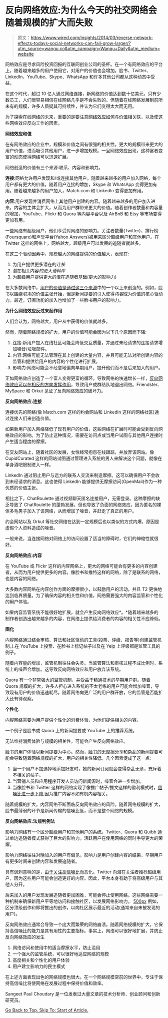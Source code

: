 # 反向网络效应:为什么今天的社交网络会随着规模的扩大而失败

> 原文：<https://www.wired.com/insights/2014/03/reverse-network-effects-todays-social-networks-can-fail-grow-larger/?utm_source=wanqu.co&utm_campaign=Wanqu+Daily&utm_medium=website>



网络效应是寻求风险投资回报的互联网创业公司的圣杯。在一个有网络效应的平台上，随着越来越多的用户使用它，对用户的价值也会增加。脸书、Twitter、LinkedIn、YouTube、Skype、WhatsApp 和许多其他公司都从这种动态中受益。

在这个时代，超过 10 亿人通过网络连接，新网络的价值达到数十亿美元，只有少数员工，人们很容易相信在线网络几乎是不会失败的。但随着在线网络发展到前所未有的规模，许多人质疑其可持续性，并认为它们变得太大而无用。

为了探索在线网络的未来，重要的是要注意[网络效应如何与价值](http://platformed.info/network-effects/)相关联，以及使这些网络效应反向工作的因素。

**网络效应和值**

在有网络效应的企业中，规模和价值之间有很强的相关性。更大的规模带来更大的用户价值，进而吸引其他用户，进一步增加规模。一旦网络效应出现，这种富者变富的动态使得网络可以迅速扩展。

网络创造的价值有三个来源:联系、内容和影响力。

**连接**:网络允许用户发现和/或连接其他用户。随着越来越多的用户加入网络，每个用户都有更大的价值。随着用户连接的增加，Skype 和 WhatsApp 变得更加有用。随着越来越多的用户加入，Match.com 和 LinkedIn 变得更加有用。

**内容**:用户发现并消费网络上其他用户创建的内容。随着越来越多的用户加入进来，内容的主体会扩大，从而为用户群带来更大的价值。随着创作者数量和内容量的增加，YouTube、Flickr 和 Quora 等内容平台以及 AirBnB 和 Etsy 等市场变得更加有用。

一些网络有超级用户，他们享受对网络的影响力。关注者数量(Twitter)、排行榜(Foursquare)和声誉平台(Yahoo Answers)被用来区分超级用户和其他用户。在 Twitter 这样的网络上，网络越大，超级用户可以发展的追随者就越多。

在这三个驱动因素中，规模越大的网络提供的价值越大，表现在:

1.  为用户提供更多潜在的*连接*
2.  潜在相关内容*的更大语料库*
3.  为超级用户提供更大的潜在追随者基础(更大的影响力)

在大多数网络中，[用户的价值是通过这三个来源](http://platformed.info/the-network-effect-playbook-social-products-win-with-utility-not-invites/)中的一个以上来创造的。例如，脸书以围绕*联系*的价值主张开始，但是新闻提要的引入使得*内容*成为价值的核心驱动力。最近，订阅功能的加入也增加了一些脸书用户的影响力。

**为什么网络效应反过来起作用**

人们会认为，网络越大，用户从中获得的价值就越多。

然而，随着网络规模的扩大，用户的价值可能会因为以下几个原因而下降:

1.  连接:新用户加入在线社区可能会降低交互质量，并通过未经请求的连接请求增加噪音/垃圾邮件。
2.  内容:网络可能无法管理在其上创建的大量内容，并且可能无法对所创建内容的监管和提供给用户的内容的个性化进行扩展。
3.  影响力:网络可能会不经意地偏向早期用户，提升他们而不是后来加入的用户。

正如网络效应创造了一个富人变得更富的循环，导致网络的快速增长一样，[反向网络效应可以在相反的方向发挥作用](http://platformed.info/scaling-challenges-online-platform/)，导致用户成群结队地退出网络。Friendster、MySpace 和 Orkut 见证了反向网络效应的破坏力。

**反向网络效应:连接**

连接优先的网络(像 Match.com 这样的约会网站和 LinkedIn 这样的网络社区)通过连接人们来创造价值。

如果新用户加入网络降低了现有用户的价值，这些网络在扩展时可能会受到反向网络效应的影响。为了防止这种情况，需要在访问点或当用户试图与其他用户连接时产生适当程度的摩擦。

在交友网站上，随着社区的发展，女性经常抱怨在线跟踪，并放弃该网站。像 CupidCurated 这样的网站试图通过管理进入系统的男人来解决这个问题，就像在单身酒吧限制进入一样。

LinkedIn 通过阻止用户与远方的联系人交流来制造摩擦。这可以确保用户不会收到未经请求的消息。这也使得 LinkedIn 能够提供无摩擦访问(OpenMail)作为一种优质的价值主张。

相比之下，ChatRoulette 通过视频聊天匿名连接用户，无需登录。这种摩擦的缺乏导致了 ChatRoulette 的蓬勃发展，但也导致了负面的网络效应，因为匿名的裸体多毛男子加入了该网络，从而增加了噪音，并赶走了真正的用户。

约会网站以及 Orkut 等社交网络在达到一定规模后也以类似的方式内爆，原因是虚假个人资料造成的噪音。

一般来说，当连接网络对网络上的访问设置了适当的障碍时，它们的伸缩性就很好。

**反向网络效应:内容**

在 YouTube 或 Flickr 这样的内容网络上，更大的网络可能会有更多的内容创建者，从而为用户提供更多的内容。像脸书和推特这样的网络，除了是联系的网络，也是内容的网络。

大多数内容网络在内容创作方面的摩擦很小，以鼓励用户的活动，并且 T2 更快地达到临界质量。为了确保内容的相关性和价值，网络需要强大的内容监管和个性化的用户体验。

如果内容监管系统不能很好地扩展，就会产生反向网络效应*。*随着越来越多的制作者创造出越来越多的内容，在网络上提供给消费者的内容的相关性不应降低。

**固化**

内容网络通过结合审核、算法和社区驱动的工具(投票、评级、报告等)创建监管机制。).在 YouTube 上投票、在脸书上标记帖子以及在 Yelp 上评级都是监管工具的例子。

随着内容量的增加，监管机制往往会失灵。当监管算法和审核过程不成比例时，系统上的噪声会增加。这导致反向网络效应和用户放弃该系统。

Quora 有一个非常强大的监管机制，并受益于精通技术的早期用户群。随着 Quora 规模的扩大，许多人担心进入系统的不太老练的用户可能会增加噪音，导致现有用户的价值迅速耗尽。随着网络向更广泛的用户群开放，它的监管是否能扩大还有待观察。

**个性化**

内容网络需要为用户提供个性化的消费体验，为他们提供相关的内容。

一个例子是脸书或 Quora 上的新闻提要或 YouTube 上的推荐系统。

无法维持消费体验与规模的相关性，可能会产生反向网络效应。

脸书的用户体验以新闻提要为中心。然而，[脸书的无摩擦分享](http://readwrite.com/2011/11/21/why_i_shut_off_facebooks_spotify_integration)和杂乱的新闻提要可能会导致随着网络规模的扩大，用户的相关性降低。几个因素促成了这一点:

1.  当一个用户不加选择地添加好友时，她的新闻订阅就会变得杂乱无章，充斥着不相关的帖子。
2.  当营销人员和应用程序开发人员访问新闻源时，噪音会进一步增加。
3.  当像脸书和 Twitter 这样的网络实现了像推广帖子/推文这样的盈利模式时，[信噪比进一步下降](http://platformed.info/promoted-tweet-facebook-twitter-social-network-revenue-model/),因为推广内容不如有机内容相关。

随着规模的扩大，内容网络不断面临反向网络效应的风险。随着网络规模的扩大，脸书最薄弱的环节是新闻传输的信噪比低，而不是整个网络的规模。

**反向网络效应:法规判例法**

影响力网络有一个区分超级用户和其他用户的系统。Twitter、Quora 和 Quibb 通过单边追随者模式获得了巨大的影响力。活跃用户在使用网络的同时争夺更大的荣耀。

影响力网络往往对晚加入的用户有偏见。影响力是用户创建内容的结果，早期用户有更多时间来创建内容和发展追随者。

具有讽刺意味的是，[由于关注高信噪比](http://platformed.info/twitter-ecosystem-developers-reverse-network-effects/)而恶化。Twitter 向潜在关注者推荐超级用户，因为这些用户可能会创造更好的内容。因此，平台本身有助于将高级用户与其他人分开。

后来加入的用户发现发展追随者更加困难，可能会停止使用网络。这些网络需要一种机制来确保新用户平等地访问和接触社区，以发展网络影响力。 [500px](http://500px.com/) 例如，区分顶级创作和即将推出的创作，以向社区展示最近的活动(通常来自未被发现的用户)。

反向网络效应通常会导致一个庞大而繁荣的网络崩溃。随着网络规模的扩大，它保持高信噪比的能力是其有用性的主要指标。事实上，网络可以很好地扩展，并防止反向网络效应的发生

1.  网络访问和使用中的适当摩擦水平，防止滥用
2.  一个强大的监管系统，可以很好地适应网络的规模
3.  高度相关和个性化的用户体验
4.  用户建立影响力的民主模式

在上述方面表现出色的网络规模也很大。在一个网络规模空前的世界中，专注于保持高信噪比将使网络在发展过程中保持价值和效率。

Sangeet Paul Choudary 是一位发表过大量文章的技术分析师、创业顾问和创新研究员。

[Go Back to Top. Skip To: Start of Article.](#start-of-content)